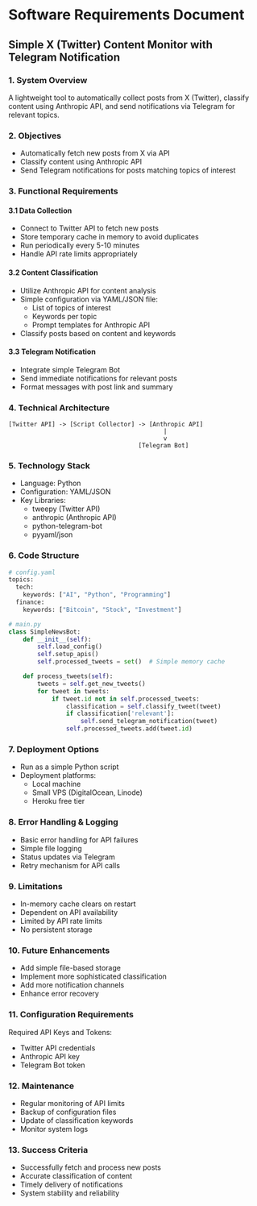 # Software Requirements Document
## Simple X (Twitter) Content Monitor with Telegram Notification

### 1. System Overview
A lightweight tool to automatically collect posts from X (Twitter), classify content using Anthropic API, and send notifications via Telegram for relevant topics.

### 2. Objectives
- Automatically fetch new posts from X via API
- Classify content using Anthropic API
- Send Telegram notifications for posts matching topics of interest

### 3. Functional Requirements

#### 3.1 Data Collection
- Connect to Twitter API to fetch new posts
- Store temporary cache in memory to avoid duplicates
- Run periodically every 5-10 minutes
- Handle API rate limits appropriately

#### 3.2 Content Classification
- Utilize Anthropic API for content analysis
- Simple configuration via YAML/JSON file:
  - List of topics of interest
  - Keywords per topic
  - Prompt templates for Anthropic API
- Classify posts based on content and keywords

#### 3.3 Telegram Notification
- Integrate simple Telegram Bot
- Send immediate notifications for relevant posts
- Format messages with post link and summary

### 4. Technical Architecture

```plaintext
[Twitter API] -> [Script Collector] -> [Anthropic API]
                                           |
                                           v
                                    [Telegram Bot]
```

### 5. Technology Stack
- Language: Python
- Configuration: YAML/JSON
- Key Libraries:
  - tweepy (Twitter API)
  - anthropic (Anthropic API)
  - python-telegram-bot
  - pyyaml/json

### 6. Code Structure

```python
# config.yaml
topics:
  tech:
    keywords: ["AI", "Python", "Programming"]
  finance:
    keywords: ["Bitcoin", "Stock", "Investment"]

# main.py
class SimpleNewsBot:
    def __init__(self):
        self.load_config()
        self.setup_apis()
        self.processed_tweets = set()  # Simple memory cache

    def process_tweets(self):
        tweets = self.get_new_tweets()
        for tweet in tweets:
            if tweet.id not in self.processed_tweets:
                classification = self.classify_tweet(tweet)
                if classification['relevant']:
                    self.send_telegram_notification(tweet)
                self.processed_tweets.add(tweet.id)
```

### 7. Deployment Options
- Run as a simple Python script
- Deployment platforms:
  - Local machine
  - Small VPS (DigitalOcean, Linode)
  - Heroku free tier

### 8. Error Handling & Logging
- Basic error handling for API failures
- Simple file logging
- Status updates via Telegram
- Retry mechanism for API calls

### 9. Limitations
- In-memory cache clears on restart
- Dependent on API availability
- Limited by API rate limits
- No persistent storage

### 10. Future Enhancements
- Add simple file-based storage
- Implement more sophisticated classification
- Add more notification channels
- Enhance error recovery

### 11. Configuration Requirements
Required API Keys and Tokens:
- Twitter API credentials
- Anthropic API key
- Telegram Bot token

### 12. Maintenance
- Regular monitoring of API limits
- Backup of configuration files
- Update of classification keywords
- Monitor system logs

### 13. Success Criteria
- Successfully fetch and process new posts
- Accurate classification of content
- Timely delivery of notifications
- System stability and reliability
